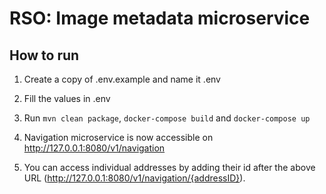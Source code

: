 # RSO: Image metadata microservice

## How to run

1. Create a copy of .env.example and name it .env

2. Fill the values in .env

3. Run `mvn clean package`, `docker-compose build` and `docker-compose up`

4. Navigation microservice is now accessible on http://127.0.0.1:8080/v1/navigation

5. You can access individual addresses by adding their id after the above URL (http://127.0.0.1:8080/v1/navigation/{addressID}).
